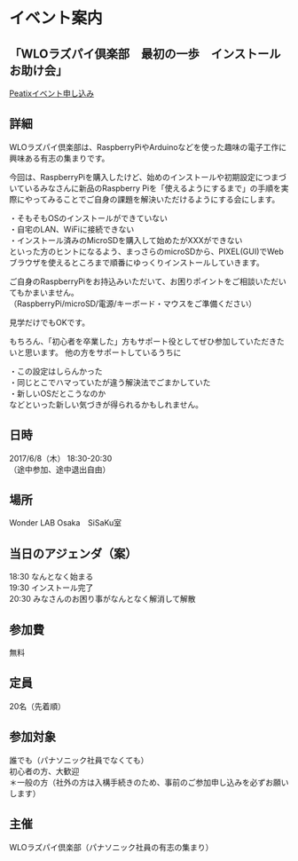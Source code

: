 # イベント案内
## 「WLOラズパイ倶楽部　最初の一歩　インストールお助け会」

[Peatixイベント申し込み](http://wloraspi170608.peatix.com/)

## 詳細
WLOラズパイ倶楽部は、RaspberryPiやArduinoなどを使った趣味の電子工作に興味ある有志の集まりです。

今回は、RaspberryPiを購入したけど、始めのインストールや初期設定につまづいているみなさんに新品のRaspberry Piを「使えるようにするまで」の手順を実際にやってみることでご自身の課題を解決いただけるようにする会にします。

・そもそもOSのインストールができていない<br>
・自宅のLAN、WiFiに接続できない<br>
・インストール済みのMicroSDを購入して始めたがXXXができない<br>
といった方のヒントになるよう、まっさらのmicroSDから、PIXEL(GUI)でWebブラウザを使えるところまで順番にゆっくりインストールしていきます。

ご自身のRaspberryPiをお持込みいただいて、お困りポイントをご相談いただいてもかまいません。<br>
（RaspberryPi/microSD/電源/キーボード・マウスをご準備ください）

見学だけでもOKです。

もちろん、「初心者を卒業した」方もサポート役としてぜひ参加していただきたいと思います。
他の方をサポートしているうちに

・この設定はしらんかった<br>
・同じとこでハマっていたが違う解決法でごまかしていた<br>
・新しいOSだとこうなのか<br>
などといった新しい気づきが得られるかもしれません。

## 日時
2017/6/8（木） 18:30-20:30　<br>
（途中参加、途中退出自由）

## 場所
Wonder LAB Osaka　SiSaKu室

## 当日のアジェンダ（案）
18:30 なんとなく始まる<br>
19:30 インストール完了<br>
20:30 みなさんのお困り事がなんとなく解消して解散<br>

## 参加費
無料

## 定員
20名（先着順）

## 参加対象
誰でも（パナソニック社員でなくても）<br>
初心者の方、大歓迎<br>
＊一般の方（社外の方は入構手続きのため、事前のご参加申し込みを必ずお願いします）

## 主催
WLOラズパイ倶楽部（パナソニック社員の有志の集まり）
